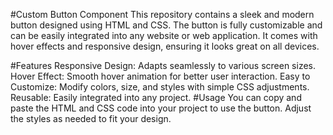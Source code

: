 #Custom Button Component
This repository contains a sleek and modern button designed using HTML and CSS. The button is fully customizable and can be easily integrated into any website or web application. It comes with hover effects and responsive design, ensuring it looks great on all devices.

#Features
Responsive Design: Adapts seamlessly to various screen sizes.
Hover Effect: Smooth hover animation for better user interaction.
Easy to Customize: Modify colors, size, and styles with simple CSS adjustments.
Reusable: Easily integrated into any project.
#Usage
You can copy and paste the HTML and CSS code into your project to use the button. Adjust the styles as needed to fit your design.
